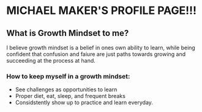 # MICHAEL MAKER'S PROFILE PAGE!!!

## What is Growth Mindset to me?

I believe growth mindset is a belief in ones own ability to learn, while being confident that confusion and faiure are just paths towards growing and succeeding at the process at hand. 

### How to keep myself in a growth mindset:

* See challenges as opportunities to learn
* Proper diet, eat, sleep, and frequent breaks
* Considstently show up to practice and learn everyday.


